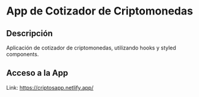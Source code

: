 # App de Cotizador de Criptomonedas

## Descripción

Aplicación de cotizador de criptomonedas, utilizando hooks y styled components.

## Acceso a la App

Link: https://criptosapp.netlify.app/